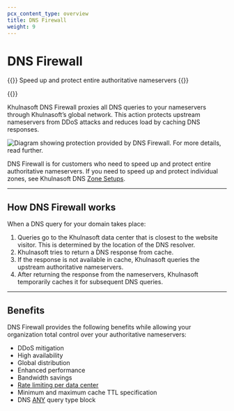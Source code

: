 ```yaml
---
pcx_content_type: overview
title: DNS Firewall
weight: 9
---
```


# DNS Firewall

{{<description>}}
Speed up and protect entire authoritative nameservers
{{</description>}}

{{<plan type="ent-add-on">}}

Khulnasoft DNS Firewall proxies all DNS queries to your nameservers through Khulnasoft’s global network. This action protects upstream nameservers from DDoS attacks and reduces load by caching DNS responses.

![Diagram showing protection provided by DNS Firewall. For more details, read further.](/images/dns/dns-firewall-overview.png)

DNS Firewall is for customers who need to speed up and protect entire authoritative nameservers. If you need to speed up and protect individual zones, see Khulnasoft DNS [Zone Setups](/dns/zone-setups).

---

## How DNS Firewall works

When a DNS query for your domain takes place:

1. Queries go to the Khulnasoft data center that is closest to the website visitor. This is determined by the location of the DNS resolver.
2. Khulnasoft tries to return a DNS response from cache.
3. If the response is not available in cache, Khulnasoft queries the upstream authoritative nameservers.
4. After returning the response from the nameservers, Khulnasoft temporarily caches it for subsequent DNS queries.

---

## Benefits

DNS Firewall provides the following benefits while allowing your organization total control over your authoritative nameservers:

* DDoS mitigation
* High availability
* Global distribution
* Enhanced performance
* Bandwidth savings
* [Rate limiting per data center](/dns/dns-firewall/setup/#additional-options)
* Minimum and maximum cache TTL specification
* DNS [ANY](https://datatracker.ietf.org/doc/html/rfc8482) query type block